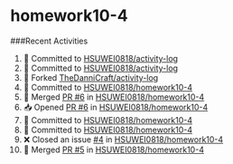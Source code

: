 # homework10-4

###Recent Activities 
<!--START_SECTION:activity-->
1. 📝 Committed to [HSUWEI0818/activity-log](https://github.com/HSUWEI0818/activity-log/commit/05510bf1e731d38316bc9007a6cd73f8109551dd)
2. 📝 Committed to [HSUWEI0818/activity-log](https://github.com/HSUWEI0818/activity-log/commit/fa2ac59507107951bfed8fba0dff9dfe7107ba32)
3. 🍴 Forked [TheDanniCraft/activity-log](https://github.com/TheDanniCraft/activity-log)
4. 📝 Committed to [HSUWEI0818/homework10-4](https://github.com/HSUWEI0818/homework10-4/commit/ded6ffc1bcbee0b3313dbb88f5539cc89915bf3d)
5. 🔀 Merged [PR #6](https://github.com/HSUWEI0818/homework10-4/pull/6) in [HSUWEI0818/homework10-4](https://github.com/HSUWEI0818/homework10-4)
6. 📥 Opened [PR #6](https://github.com/HSUWEI0818/homework10-4/pull/6) in [HSUWEI0818/homework10-4](https://github.com/HSUWEI0818/homework10-4)
7. 📝 Committed to [HSUWEI0818/homework10-4](https://github.com/HSUWEI0818/homework10-4/commit/ded6ffc1bcbee0b3313dbb88f5539cc89915bf3d)
8. 📝 Committed to [HSUWEI0818/homework10-4](https://github.com/HSUWEI0818/homework10-4/commit/e45ac76c209ca904161c063afeb7329006739815)
9. ❌ Closed an issue [#4](https://github.com/HSUWEI0818/homework10-4/issues/4) in [HSUWEI0818/homework10-4](https://github.com/HSUWEI0818/homework10-4)
10. 🔀 Merged [PR #5](https://github.com/HSUWEI0818/homework10-4/pull/5) in [HSUWEI0818/homework10-4](https://github.com/HSUWEI0818/homework10-4)
<!--END_SECTION:activity-->
